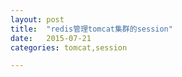 ```yaml
---
layout: post
title:  "redis管理tomcat集群的session"
date:   2015-07-21
categories: tomcat,session

---
```


## 